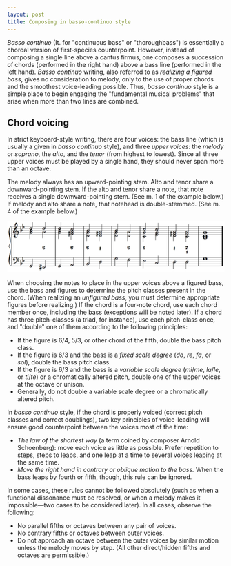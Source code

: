 ```yaml
---
layout: post
title: Composing in basso-continuo style
---
```


_Basso continuo_ (It. for "continuous bass" or "thoroughbass") is essentially a chordal version of first-species counterpoint. However, instead of composing a single line above a cantus firmus, one composes a succession of chords (performed in the right hand) above a bass line (performed in the left hand). _Basso continuo_ writing, also referred to as _realizing a figured bass_, gives no consideration to melody, only to the use of proper chords and the smoothest voice-leading possible. Thus, _basso continuo_ style is a simple place to begin engaging the "fundamental musical problems" that arise when more than two lines are combined.

## Chord voicing

In strict keyboard-style writing, there are four voices: the bass line (which is usually a given in _basso continuo_ style), and three _upper voices_: the _melody_ or _soprano_, the _alto_, and the _tenor_ (from highest to lowest). Since all three upper voices must be played by a single hand, they should never span more than an octave.

The melody always has an upward-pointing stem. Alto and tenor share a downward-pointing stem. If the alto and tenor share a note, that note receives a single downward-pointing stem. (See m. 1 of the example below.) If melody and alto share a note, that notehead is double-stemmed. (See m. 4 of the example below.)

 <img src="Graphics/BCModel.png"  alt="BCModel">

When choosing the notes to place in the upper voices above a figured bass, use the bass and figures to determine the pitch classes present in the chord. (When realizing an _unfigured bass_, you must determine appropriate figures before realizing.) If the chord is a four-note chord, use each chord member once, including the bass (exceptions will be noted later). If a chord has three pitch-classes (a triad, for instance), use each pitch-class once, and "double" one of them according to the following principles:

- If the figure is 6/4, 5/3, or other chord of the fifth, double the bass pitch class.
- If the figure is 6/3 and the bass is a _fixed scale degree_ (_do_, _re_, _fa_, or _sol_), double the bass pitch class.
- If the figure is 6/3 and the bass is a _variable scale degree_ (_mi_/_me_, _la_/_le_, or _ti_/_te_) or a chromatically altered pitch, double one of the upper voices at the octave or unison.
- Generally, do not double a variable scale degree or a chromatically altered pitch.

In _basso continuo_ style, if the chord is properly voiced (correct pitch classes and correct doublings), two key principles of voice-leading will ensure good counterpoint between the voices most of the time:

- _The law of the shortest way_ (a term coined by composer Arnold Schoenberg): move each voice as little as possible. Prefer repetition to steps, steps to leaps, and one leap at a time to several voices leaping at the same time.
- _Move the right hand in contrary or oblique motion to the bass._ When the bass leaps by fourth or fifth, though, this rule can be ignored.

In some cases, these rules cannot be followed absolutely (such as when a functional dissonance must be resolved, or when a melody makes it impossible—two cases to be considered later). In all cases, observe the following:

- No parallel fifths or octaves between any pair of voices.
- No contrary fifths or octaves between outer voices.
- Do not approach an octave between the outer voices by similar motion unless the melody moves by step. (All other direct/hidden fifths and octaves are permissible.)
